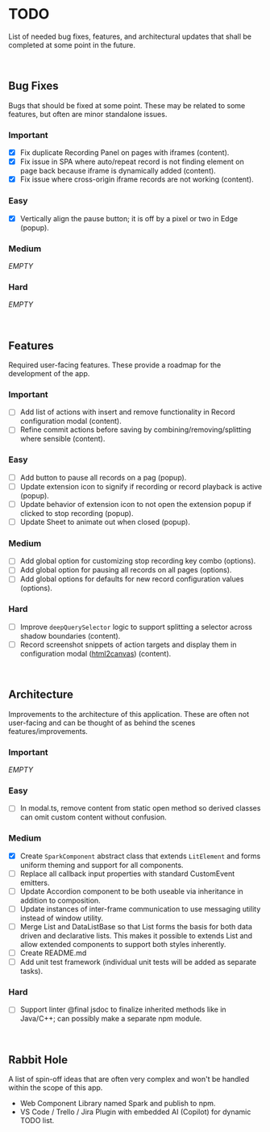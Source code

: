 # TODO

List of needed bug fixes, features, and architectural updates that shall be completed at some point in the future.

<br>



## Bug Fixes

Bugs that should be fixed at some point.
These may be related to some features, but often are minor standalone issues.

### Important
* [x] Fix duplicate Recording Panel on pages with iframes (content).
* [x] Fix issue in SPA where auto/repeat record is not finding element on page back because iframe is dynamically added (content).
* [x] Fix issue where cross-origin iframe records are not working (content).

### Easy
* [x] Vertically align the pause button; it is off by a pixel or two in Edge (popup).

### Medium
*EMPTY*

### Hard
*EMPTY*

<br>



## Features

Required user-facing features.
These provide a roadmap for the development of the app.

### Important
- [ ] Add list of actions with insert and remove functionality in Record configuration modal (content).
- [ ] Refine commit actions before saving by combining/removing/splitting where sensible (content).

### Easy
- [ ] Add button to pause all records on a pag (popup).
- [ ] Update extension icon to signify if recording or record playback is active (popup).
- [ ] Update behavior of extension icon to not open the extension popup if clicked to stop recording (popup).
- [ ] Update Sheet to animate out when closed (popup).

### Medium
- [ ] Add global option for customizing stop recording key combo (options).
- [ ] Add global option for pausing all records on all pages (options).
- [ ] Add global options for defaults for new record configuration values (options).

### Hard
- [ ] Improve `deepQuerySelector` logic to support splitting a selector across shadow boundaries (content).
- [ ] Record screenshot snippets of action targets and display them in configuration modal ([html2canvas](https://www.npmjs.com/package/html2canvas/v/1.4.1)) (content).

<br>



## Architecture

Improvements to the architecture of this application.
These are often not user-facing and can be thought of as behind the scenes features/improvements.

### Important
*EMPTY*

### Easy
- [ ] In modal.ts, remove content from static open method so derived classes can omit custom content without confusion.

### Medium
- [x] Create `SparkComponent` abstract class that extends `LitElement` and forms uniform theming and support for all components.
- [ ] Replace all callback input properties with standard CustomEvent emitters.
- [ ] Update Accordion component to be both useable via inheritance in addition to composition.
- [ ] Update instances of inter-frame communication to use messaging utility instead of window utility.
- [ ] Merge List and DataListBase so that List forms the basis for both data driven and declarative lists. This makes it possible to extends List and allow extended components to support both styles inherently.
- [ ] Create README.md
- [ ] Add unit test framework (individual unit tests will be added as separate tasks).

### Hard
- [ ] Support linter @final jsdoc to finalize inherited methods like in Java/C++; can possibly make a separate npm module.

<br>



## Rabbit Hole

A list of spin-off ideas that are often very complex and won't be handled within the scope of this app.

- Web Component Library named Spark and publish to npm.
- VS Code / Trello / Jira Plugin with embedded AI (Copilot) for dynamic TODO list.
